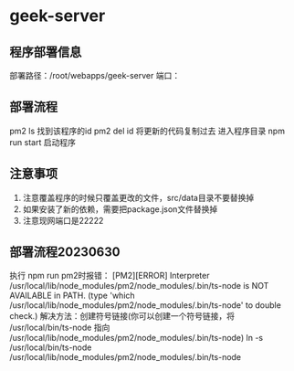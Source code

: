 # geek-server
## 程序部署信息
部署路径：/root/webapps/geek-server
端口：
## 部署流程
pm2 ls 找到该程序的id
pm2 del id
将更新的代码复制过去
进入程序目录
npm run start 启动程序

## 注意事项
1. 注意覆盖程序的时候只覆盖更改的文件，src/data目录不要替换掉
2. 如果安装了新的依赖，需要把package.json文件替换掉
2. 注意现网端口是22222


## 部署流程20230630
执行 npm run pm2时报错：
[PM2][ERROR] Interpreter /usr/local/lib/node_modules/pm2/node_modules/.bin/ts-node is NOT AVAILABLE in PATH. (type 'which /usr/local/lib/node_modules/pm2/node_modules/.bin/ts-node' to double check.)
解决方法：创建符号链接(你可以创建一个符号链接，将 /usr/local/bin/ts-node 指向 /usr/local/lib/node_modules/pm2/node_modules/.bin/ts-node)
ln -s /usr/local/bin/ts-node /usr/local/lib/node_modules/pm2/node_modules/.bin/ts-node

